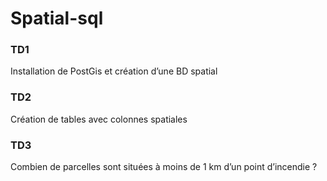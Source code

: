 # Spatial-sql
### TD1
Installation de PostGis et création d’une BD spatial
### TD2
Création de tables avec colonnes spatiales
### TD3
Combien de parcelles sont situées à moins de 1 km d’un point d’incendie ?
